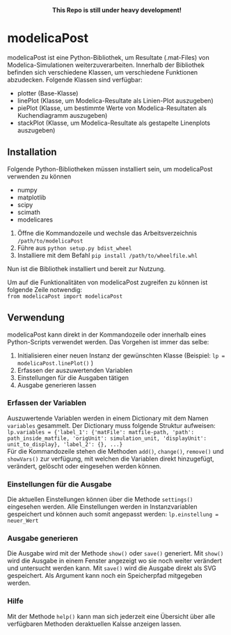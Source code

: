 <p align="center"><b>This Repo is still under heavy development!</b></p>      
      
# modelicaPost
modelicaPost ist eine Python-Bibliothek, um Resultate (.mat-Files) von Modelica-Simulationen weiterzuverarbeiten.
Innerhalb der Bibliothek befinden sich verschiedene Klassen, um verschiedene Funktionen abzudecken.
Folgende Klassen sind verfügbar:

- plotter     (Base-Klasse)
- linePlot  	(Klasse, um Modelica-Resultate als Linien-Plot auszugeben)
- piePlot		  (Klasse, um bestimmte Werte von Modelica-Resultaten als Kuchendiagramm auszugeben)
- stackPlot 	(Klasse, um Modelica-Resultate als gestapelte Linenplots auszugeben)

## Installation
Folgende Python-Bibliotheken müssen installiert sein, um modelicaPost verwenden zu können   
- numpy
- matplotlib
- scipy
- scimath
- modelicares

1. Öffne die Kommandozeile und wechsle das Arbeitsverzeichnis `/path/to/modelicaPost` 
2. Führe aus `python setup.py bdist_wheel`
3. Installiere mit dem Befahl `pip install /path/to/wheelfile.whl`

Nun ist die Bibliothek installiert und bereit zur Nutzung.
   
Um auf die Funktionalitäten von modelicaPost zugreifen zu können ist folgende Zeile notwendig:  
`from modelicaPost import modelicaPost`
   
## Verwendung
modelicaPost kann direkt in der Kommandozeile oder innerhalb eines Python-Scripts verwendet werden. Das Vorgehen ist immer das selbe:
1. Initialisieren einer neuen Instanz der gewünschten Klasse (Beispiel: `lp = modelicaPost.linePlot()` )
2. Erfassen der auszuwertenden Variablen
3. Einstellungen für die Ausgaben tätigen
4. Ausgabe generieren lassen

### Erfassen der Variablen
Auszuwertende Variablen werden in einem Dictionary mit dem Namen `variables` gesammelt. Der Dictionary muss folgende Struktur aufweisen:  
`lp.variables = {'label_1': {'matFile': matfile-path, 'path': path_inside_matfile, 'origUnit': simulation_unit, 'displayUnit': unit_to_display}, 'label_2': {}, ...}`    
Für die Kommandozeile stehen die Methoden `add()`, `change()`, `remove()` und `showVars()` zur verfügung, mit welchen die Variablen direkt hinzugefügt, verändert, gelöscht oder eingesehen werden können.

### Einstellungen für die Ausgabe
Die aktuellen Einstellungen können über die Methode `settings()` eingesehen werden. Alle Einstellungen werden in Instanzvariablen gespeichert und können auch somit angepasst werden:
`lp.einstellung = neuer_Wert`

### Ausgabe generieren
Die Ausgabe wird mit der Methode `show()` oder `save()` generiert. Mit `show()` wird die Ausgabe in einem Fenster angezeigt wo sie noch weiter verändert und untersucht werden kann. Mit `save()` wird die Ausgabe direkt als SVG gespeichert. Als Argument kann noch ein Speicherpfad mitgegeben werden.

### Hilfe
Mit der Methode `help()` kann man sich jederzeit eine Übersicht über alle verfügbaren Methoden deraktuellen Kalsse anzeigen lassen.
